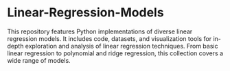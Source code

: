 # Linear-Regression-Models
This repository features Python implementations of diverse linear regression models. It includes code, datasets, and visualization tools for in-depth exploration and analysis of linear regression techniques. From basic linear regression to polynomial and ridge regression, this collection covers a wide range of models. 
